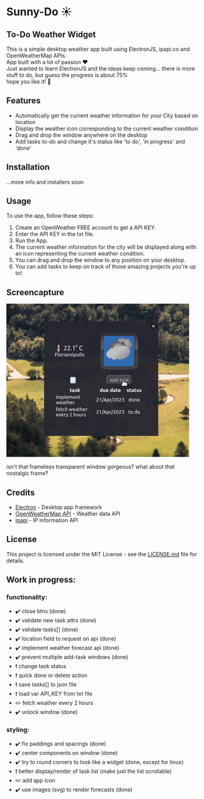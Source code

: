 # Sunny-Do ☀️ 
## To-Do Weather Widget

This is a simple desktop weather app built using ElectronJS, ipapi.co and OpenWeatherMap APIs.<br>
App built with a lot of passion ❤️ <br>
Just wanted to learn ElectronJS and the ideas keep coming... there is more stuff to do, but guess the progress is about 75% <br>
hope you like it! 🤙

## Features

- Automatically get the current weather information for your City based on location
- Display the weather icon corresponding to the current weather condition
- Drag and drop the window anywhere on the desktop
- Add tasks to-do and change it's status like 'to do', 'in progress' and 'done'

## Installation

...more info and installers soon

## Usage

To use the app, follow these steps:

1. Create an OpenWeather FREE account to get a API KEY. 
2. Enter the API KEY in the txt file.
3. Run the App.
4. The current weather information for the city will be displayed along with an icon representing the current weather condition.
5. You can drag and drop the window to any position on your desktop.
6. You can add tasks to keep on track of those amazing projects you're up to!

## Screencapture

<img src="resources/demo/scrn.gif"/>

isn't that frameless transparent window gorgeous? what about that nostalgic frame?
## Credits

- [Electron](https://www.electronjs.org/) - Desktop app framework
- [OpenWeatherMap API](https://openweathermap.org/api) - Weather data API
- [ipapi](https://ipapi.co/developers/) - IP information API

## License

This project is licensed under the MIT License - see the [LICENSE.md](LICENSE.md) file for details.

## Work in progress:

### functionality:
- ✔️ close btns (done)
- ✔️ validate new task attrs (done)
- ✔️ validate tasks[] (done)
- ✔️ location field to request on api (done)
- ✔️ implement weather forecast api (done)
- ✔️ prevent multiple add-task windows (done)
- ❗ change task status
- ❗ quick done or delete action
- ❗ save tasks[] to json file
- ❗ load var API_KEY from txt file
- ✏️ fetch weather every 2 hours
- ✔️ unlock window (done)

### styling:
- ✔️ fix paddings and spacings (done)
- ✔️ center components on window (done)
- ✔️ try to round corners to look like a widget (done, except for linux)
- ❗ better display/render of task list (make just the list scrollable)
- ✏️ add app icon
- ✔️ use images (svg) to render forecasts (done)
